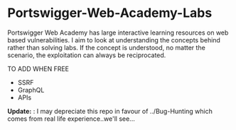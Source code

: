 # Portswigger-Web-Academy-Labs

Portswigger Web Academy has large interactive learning resources on web based vulnerabilities. I aim to look at understanding the concepts behind rather than solving labs. If the concept is understood, no matter the scenario, the exploitation can always be reciprocated. 

TO ADD WHEN FREE

  - SSRF
  - GraphQL
  - APIs

**Update:** : I may depreciate this repo in favour of ../Bug-Hunting which comes from real life experience..we'll see...
